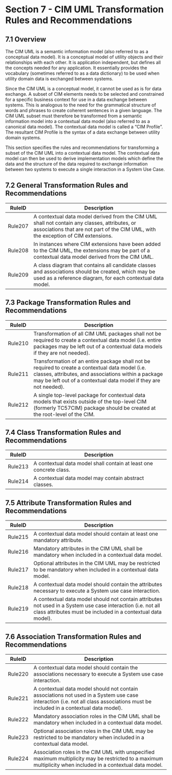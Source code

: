 # Section 7 - CIM UML Transformation Rules and Recommendations

## 7.1 Overview

The CIM UML is a semantic information model (also referred to as a conceptual data model). It is a conceptual model of utility objects and their relationships with each other. It is application independent, but defines all the concepts needed for any application. It essentially provides the vocabulary (sometimes referred to as a data dictionary) to be used when utility domain data is exchanged between systems.

Since the CIM UML is a conceptual model, it cannot be used as is for data exchange. A subset of CIM elements needs to be selected and constrained for a specific business context for use in a data exchange between systems. This is analogous to the need for the grammatical structure of words and phrases to create coherent sentences in a given language. The CIM UML subset must therefore be transformed from a semantic information model into a contextual data model (also referred to as a canonical data model). The contextual data model is called a “CIM Profile”. The resultant CIM Profile is the syntax of a data exchange between utility domain systems.

This section specifies the rules and recommendations for transforming a subset of the CIM UML into a contextual data model. The contextual data model can then be used to derive implementation models which define the data and the structure of the data required to exchange information between two systems to execute a single interaction in a System Use Case.

## 7.2 General Transformation Rules and Recommendations

| **RuleID** | **Description**                                                                                                                                                                     |
|------------|-------------------------------------------------------------------------------------------------------------------------------------------------------------------------------------|
| Rule207    | A contextual data model derived from the CIM UML shall not contain any classes, attributes, or associations that are not part of the CIM UML, with the exception of CIM extensions. |
| Rule208    | In instances where CIM extensions have been added to the CIM UML, the extensions may be part of a contextual data model derived from the CIM UML.                                   |
| Rule209    | A class diagram that contains all candidate classes and associations should be created, which may be used as a reference diagram, for each contextual data model.                   |

## 7.3 Package Transformation Rules and Recommendations

| **RuleID** | **Description** |
|------------|-----------------|
| Rule210    | Transformation of all CIM UML packages shall not be required to create a contextual data model (i.e. entire packages may be left out of a contextual data models if they are not needed). |
| Rule211    | Transformation of an entire package shall not be required to create a contextual data model (i.e. classes, attributes, and associations within a package may be left out of a contextual data model if they are not needed). |
| Rule212    | A single top-level package for contextual data models that exists outside of the top-level CIM (formerly TC57CIM) package should be created at the root-level of the CIM. |

## 7.4 Class Transformation Rules and Recommendations

| **RuleID** | **Description** |
|------------|-----------------|
| Rule213    | A contextual data model shall contain at least one concrete class. |
| Rule214    | A contextual data model may contain abstract classes. |

## 7.5 Attribute Transformation Rules and Recommendations

| **RuleID** | **Description** |
|------------|-----------------|
| Rule215 | A contextual data model should contain at least one mandatory attribute. |
| Rule216 | Mandatory attributes in the CIM UML shall be mandatory when included in a contextual data model. |
| Rule217 | Optional attributes in the CIM UML may be restricted to be mandatory when included in a contextual data model. |
| Rule218 | A contextual data model should contain the attributes necessary to execute a System use case interaction. |
| Rule219 | A contextual data model should not contain attributes not used in a System use case interaction (i.e. not all class attributes must be included in a contextual data model). |

## 7.6 Association Transformation Rules and Recommendations

| **RuleID** | **Description** |
|------------|-----------------|
| Rule220 | A contextual data model should contain the associations necessary to execute a System use case interaction. |
| Rule221 | A contextual data model should not contain associations not used in a System use case interaction (i.e. not all class associations must be included in a contextual data model). |
| Rule222 | Mandatory association roles in the CIM UML shall be mandatory when included in a contextual data model. |
| Rule223 | Optional association roles in the CIM UML may be restricted to be mandatory when included in a contextual data model. |
| Rule224 | Association roles in the CIM UML with unspecified maximum multiplicity may be restricted to a maximum multiplicity when included in a contextual data model. |
